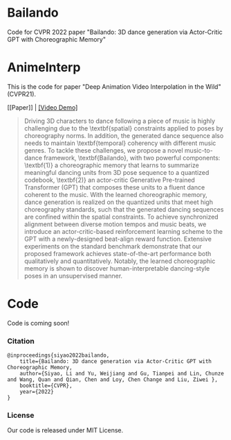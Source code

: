 # Bailando
Code for CVPR 2022 paper "Bailando: 3D dance generation via Actor-Critic GPT with Choreographic Memory"

# AnimeInterp

This is the code for paper "Deep Animation Video Interpolation in the Wild" (CVPR21). 

[[Paper]] |  [[Video Demo]](https://www.youtube.com/watch?v=YbXOcuMTzD8)

> Driving 3D characters to dance following a piece of music is highly challenging due to the \textbf{spatial} constraints applied to poses by choreography norms. In addition, the generated dance sequence also needs to maintain \textbf{temporal} coherency with different music genres. To tackle these challenges, we propose a novel music-to-dance framework, \textbf{Bailando}, with two powerful components: \textbf{1)} a choreographic memory that learns to summarize meaningful dancing units from 3D pose sequence to a quantized codebook, \textbf{2)} an actor-critic Generative Pre-trained Transformer (GPT) that composes these units to a fluent dance coherent to the music. With the learned choreographic memory, dance generation is
realized on the quantized units that meet high choreography standards, such that the generated dancing sequences are confined within the spatial constraints. To achieve synchronized alignment between diverse motion tempos and music beats, we introduce an actor-critic-based reinforcement learning scheme to the GPT  with a newly-designed beat-align reward function. Extensive experiments on the standard benchmark demonstrate that our proposed framework achieves state-of-the-art performance both qualitatively and quantitatively. Notably, the learned choreographic memory is shown to discover human-interpretable dancing-style poses in an unsupervised manner.

<!-- ![image](https://github.com/lisiyao21/AnimeInterp/blob/main/figs/sample0.png) -->

# Code

Code is coming soon!

### Citation

    @inproceedings{siyao2022bailando,
	    title={Bailando: 3D dance generation via Actor-Critic GPT with Choreographic Memory,
	    author={Siyao, Li and Yu, Weijiang and Gu, Tianpei and Lin, Chunze and Wang, Quan and Qian, Chen and Loy, Chen Change and Liu, Ziwei },
	    booktitle={CVPR},
	    year={2022}
    }

### License

Our code is released under MIT License.

